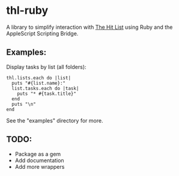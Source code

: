 thl-ruby
========

A library to simplify interaction with [The Hit List](http://www.potionfactory.com/thehitlist/) using Ruby and the AppleScript Scripting Bridge.

Examples:
---------

Display tasks by list (all folders):

    thl.lists.each do |list|
      puts "#{list.name}:"
      list.tasks.each do |task|
        puts "* #{task.title}"
      end
      puts "\n"
    end

See the "examples" directory for more.

TODO:
-----

* Package as a gem
* Add documentation
* Add more wrappers